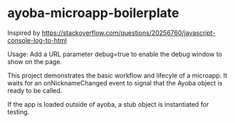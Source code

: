 # ayoba-microapp-boilerplate

Inspired by https://stackoverflow.com/questions/20256760/javascript-console-log-to-html

Usage: Add a URL parameter debug=true to enable the debug window to show on the page.

This project demonstrates the basic workflow and lifecyle of a microapp. It waits for an onNicknameChanged event to signal that the Ayoba object is ready to be called.

If the app is loaded outside of ayoba, a stub object is instantiated for testing.